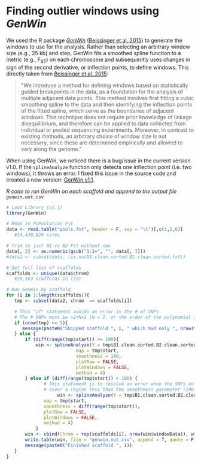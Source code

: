 # Finding outlier windows using _GenWin_
We used the R package [_GenWin_](https://cran.r-project.org/web/packages/GenWin) ([Beissinger et al. 2015](https://doi.org/10.1186/s12711-015-0105-9)) to generate the windows to use for the analysis.  Rather than selecting an arbitrary window size (e.g., 25 kb) and step, GenWin fits a smoothed spline function to a metric (e.g., F<sub>ST</sub>) on each chromosome and subsequently uses changes in sign of the second derivative, or inflection points, to define windows. This directly taken from [Beissinger et al. 2015](https://doi.org/10.1186/s12711-015-0105-9):
>"We introduce a method for defining windows based on statistically guided breakpoints in the data, as a foundation for the analysis of multiple adjacent data points. This method involves first fitting a cubic smoothing spline to the data and then identifying the inflection points of the fitted spline, which serve as the boundaries of adjacent windows. This technique does not require prior knowledge of linkage disequilibrium, and therefore can be applied to data collected from individual or pooled sequencing experiments. Moreover, in contrast to existing methods, an arbitrary choice of window size is not necessary, since these are determined empirically and allowed to vary along the genome."

When using GenWin, we noticed there is a bug/issue in the current version v1.0.  If the `splineAnalyze` function only detects one inflection point (i.e. two windows), it throws an error.  I fixed this issue in the source code and created a new version: [GenWin v1.1](./data/GenWin_1.1.tar.gz).

_R code to run GenWin on each scaffold and append to the output file `genwin.out.csv`_

```R
# Load Library (v1.1)
library(GenWin)

# Read in PoPoolation Fst
data <- read.table("pools.fst", header = F, sep = "\t")[,c(1,2,6)]
   #14,439,829 sites

# Trim to just B1 vs B2 Fst without nan
data[, 3] <- as.numeric(gsub("1:2=", "", data[, 3]))
#data2 <- subset(data, !is.na(B1.clean.sorted.B2.clean.sorted.fst))

# Get full list of scaffolds
scaffolds <- unique(data$chrom)
   #29,163 scaffolds in list

# Run GenWin by scaffold
for (i in 1:length(scaffolds)){
   tmp <- subset(data2, chrom  == scaffolds[i])

   # This "if" statement avoids an error in the # of SNPs
   # The # SNPs must be >2*N+1 (N = 2, or the order of the polynomial in smooth.pspline)
   if (nrow(tmp) <= 5){
      message(paste0("Skipped scaffold ", i, " which had only ", nrow(tmp), " SNPs."))
   } else {
	   if (diff(range(tmp$start)) >= 100){
		   win <- splineAnalyze(Y = tmp$B1.clean.sorted.B2.clean.sorted.fst,
                          map = tmp$start,
                          smoothness = 100,
                          plotRaw = FALSE,
                          plotWindows = FALSE,
                          method = 4)
	   } else if (diff(range(tmp$start)) < 100) {
              # This statement is to resolve an error when the SNPs on the scaffold
              # cover a region less than the smoothness parameter (100 bp)
                   win <- splineAnalyze(Y = tmp$B1.clean.sorted.B2.clean.sorted.fst,
			  map = tmp$start,
			  smoothness = diff(range(tmp$start)),
			  plotRaw = FALSE,
			  plotWindows = FALSE,
			  method = 4)
           }
	   win <- cbind(Chrom = rep(scaffolds[i], nrow(win$windowData)), win$windowData)
	   write.table(win, file = "genwin.out.csv", append = T, quote = F, sep = ",", row.names = F, col.names = !file.exists("genwin.out.csv"))
	   message(paste0("Finished scaffold ", i))
   }
}
```
